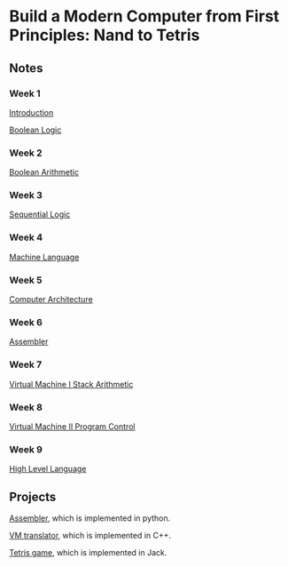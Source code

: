 ﻿# Build a Modern Computer from First Principles: Nand to Tetris

## Notes

### Week 1

[Introduction](week_1/Introduction.md)

[Boolean Logic](week_1/Boolean%20Logic.md)

### Week 2

[Boolean Arithmetic](week_2/Boolean%20Arithmetic.md)

### Week 3

[Sequential Logic](week_3/Sequential%20Logic.md)

### Week 4

[Machine Language](week_4/Machine%20Language.md)

### Week 5

[Computer Architecture](week_5/Computer%20Architecture.md)

### Week 6

[Assembler](week_6/Assembler.md)

### Week 7

[Virtual Machine I Stack Arithmetic](week_7/Virtual%20Machine%20I%20Stack%20Arithmetic.md)

### Week 8

[Virtual Machine II Program Control](week_8/Virtual%20Machine%20II%20Program%20Control.md)

### Week 9

[High Level Language](week_9/High-Level%20Language.md)

## Projects

[Assembler](week_6/assembler/), which is implemented in python.

[VM translator](week_8/vm_translator/), which is implemented in C++.

[Tetris game](week_9/tetris/), which is implemented in Jack.
